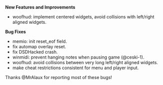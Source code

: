 **New Features and Improvements**
* woofhud: implement centered widgets, avoid collisions with left/right aligned widgets.

**Bug Fixes**
* memio: init reset_eof field.
* fix automap overlay reset.
* fix DSDHacked crash.
* winmidi: prevent hanging notes when pausing game (@ceski-1).
* woofhud: avoid collisions between very long left/right aligned widgets.
* make cheat restrictions consistent for menu and player input.

Thanks @MrAlaux for reporting most of these bugs!
